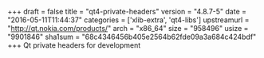 +++
draft = false
title = "qt4-private-headers"
version = "4.8.7-5"
date = "2016-05-11T11:44:37"
categories = ['xlib-extra', 'qt4-libs']
upstreamurl = "http://qt.nokia.com/products/"
arch = "x86_64"
size = "958496"
usize = "9901846"
sha1sum = "68c4346456b405e2564b62fde09a3a684c424bdf"
+++
Qt private headers for development